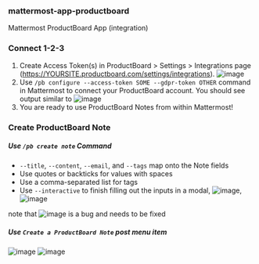 ### mattermost-app-productboard
Mattermost ProductBoard App (integration)

### Connect 1-2-3
1. Create Access Token(s) in ProductBoard > Settings > Integrations page (https://YOURSITE.productboard.com/settings/integrations). ![image](https://user-images.githubusercontent.com/1187448/115971445-5aae8500-a4fd-11eb-817c-dea57b17fce2.png)
2. Use `/pb configure --access-token SOME --gdpr-token OTHER` command in Mattermost to connect your ProductBoard account. You should see output similar to ![image](https://user-images.githubusercontent.com/1187448/115971551-e32d2580-a4fd-11eb-986e-176c49f65216.png)
3. You are ready to use ProductBoard Notes from within Mattermost!

### Create ProductBoard Note

##### Use `/pb create note` Command
- `--title`, `--content`, `--email`, and `--tags` map onto the Note fields
- Use quotes or backticks for values with spaces
- Use a comma-separated list for tags
- Use `--interactive` to finish filling out the inputs in a modal, ![image](https://user-images.githubusercontent.com/1187448/115971897-18d30e00-a500-11eb-89f1-03c43ce9e860.png), ![image](https://user-images.githubusercontent.com/1187448/115971921-3607dc80-a500-11eb-8251-09de451bcb3e.png)

note that ![image](https://user-images.githubusercontent.com/1187448/115971932-45872580-a500-11eb-910d-7e0f1d4445ab.png) is a bug and needs to be fixed

##### Use `Create a ProductBoard Note` post menu item
![image](https://user-images.githubusercontent.com/1187448/115971856-c7c31a00-a4ff-11eb-830b-29e39fe02c39.png)
![image](https://user-images.githubusercontent.com/1187448/115971886-f8a34f00-a4ff-11eb-85c8-7bdb5e1cee0f.png)


